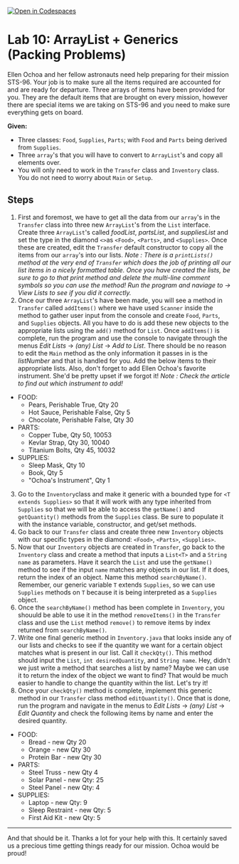 [![Open in Codespaces](https://classroom.github.com/assets/launch-codespace-2972f46106e565e64193e422d61a12cf1da4916b45550586e14ef0a7c637dd04.svg)](https://classroom.github.com/open-in-codespaces?assignment_repo_id=17382277)
# Lab 10: ArrayList + Generics (Packing Problems)

  Ellen Ochoa and her fellow astronauts need help preparing for their mission STS-96. Your job is to make sure all the items required are accounted for and are ready for departure. Three arrays of items have been provided for you. They are the default items that are brought on every mission, however there are special items we are taking on STS-96 and you need to make sure everything gets on board.

**Given:**
  - Three classes: `Food`, `Supplies`, `Parts`; with `Food` and `Parts` being derived from `Supplies`. 
  - Three `array`'s that you will have to convert to `ArrayList`'s and copy all elements over.
  - You will only need to work in the `Transfer` class and  `Inventory` class. You do not need to worry about `Main` or `Setup`.

## Steps
1. First and foremost, we have to get all the data from our `array`'s in the `Transfer` class into three new `ArrayList`'s from the `List` interface. Create three `ArrayList`'s called *foodList*, *partsList*, and *suppliesList* and set the type in the diamond `<>`as `<Food>`, `<Parts>`, and `<Supplies>`. Once these are created, edit the `Transfer` default constructor to copy all the items from our `array`'s into our lists.
*Note : There is a `printLists()` method at the very end of `Transfer` which does the job of printing all our list items in a nicely formatted table. Once you have created the lists, be sure to go to that print method and delete the multi-line comment symbols so you can use the method! Run the program and naviage to -> View Lists to see if you did it correctly.* 
2. Once our three `ArrayList`'s have been made, you will see a method in `Transfer` called `addItems()` where we have used `Scanner` inside the method to gather user input from the console and create `Food`, `Parts`, and `Supplies` objects. All you have to do is add these new objects to the appropriate lists using the `add()` method for `List`.
Once `addItems()` is complete, run the program and use the console to navigate through the menus  *Edit Lists* -> *(any) List* -> *Add to List*. There should be no reason to edit the `Main` method as the only information it passes in is the *listNumber* and that is handled for you. 
Add the below items to their appropriate lists. Also, don't forget to add Ellen Ochoa's favorite instrument. She'd be pretty upset if we forgot it! 
*Note : Check the article to find out which instrument to add!*
- FOOD: 
    - Pears, Perishable True, Qty 20
    - Hot Sauce, Perishable False, Qty 5
    - Chocolate, Perishable False, Qty 30 
- PARTS:
    - Copper Tube, Qty 50, 10053
    - Kevlar Strap, Qty 30, 10040
    - Titanium Bolts, Qty 45, 10032
- SUPPLIES:
    - Sleep Mask, Qty 10
    - Book, Qty 5
    - "Ochoa's Instrument", Qty 1
            
3. Go to the `Inventory`class and make it generic with a bounded type for `<T extends Supplies>` so that it will work with any type inherited from `Supplies` so that we will be able to access the `getName()` and `getQuantity()` methods from the `Supplies` class. Be sure to populate it with the instance variable, constructor, and get/set methods.
4. Go back to our `Transfer` class and create three new `Inventory` objects with our specific types in the diamond: `<Food>`, `<Parts>`, `<Supplies>`.
5. Now that our `Inventory` objects are created in `Transfer`, go back to the `Inventory` class and create a method that inputs a `List<T>` and a `String name` as parameters. Have it search the `List` and use the `getName()` method to see if the input `name` matches any objects in our list. If it does, return the index of an object. Name this method `searchByName()`. Remember, our generic variable `T` extends `Supplies`, so we can use `Supplies` methods on `T` because it is being interpreted as a `Supplies` object.
6. Once the `searchByName()` method has been complete in `Inventory`, you shouuld be able to use it in the method `removeItems()` in the `Transfer` class and use the `List` method `remove()` to remove items by index returned from `searchByName()`. 
7. Write one final generic method in `Inventory.java` that looks inside any of our lists and checks to see if the quantity we want for a certain object matches what is present in our list. Call it `checkQty()`. This method should input the `List`, `int desiredQuantity`, and `String name`. 
Hey, didn't we just write a method that searches a list by name? Maybe we can use it to return the index of the object we want to find? That would be much easier to handle to change the quantity within the list. Let's try it!
8. Once your `checkQty()` method is complete, implement this generic method in our `Transfer` class method `editQuantity()`. Once that is done, run the program and navigate in the menus to *Edit Lists* -> *(any) List* -> *Edit Quantity* and check the following items by name and enter the desired quantity.
- FOOD: 
    - Bread - new Qty 20
    - Orange - new Qty 30
    - Protein Bar - new Qty 30 
- PARTS:
    - Steel Truss - new Qty 4
    - Solar Panel - new Qty: 25
    - Steel Panel - new Qty: 4
- SUPPLIES:
    - Laptop - new Qty: 9
    - Sleep Restraint - new Qty: 5
    - First Aid Kit - new Qty: 5
---
And that should be it. Thanks a lot for your help with this. It certainly saved us a precious time getting things ready for our mission. Ochoa would be proud!
